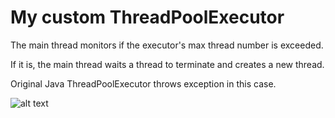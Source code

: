 # My custom ThreadPoolExecutor

The main thread monitors if the executor's max thread number is exceeded.

If it is, the main thread waits a thread to terminate and creates a new thread.

Original Java ThreadPoolExecutor throws exception in this case.

![alt text](https://github.com/Darkinowls/university/blob/lab2Dist/Screenshot_Terminal.png)
